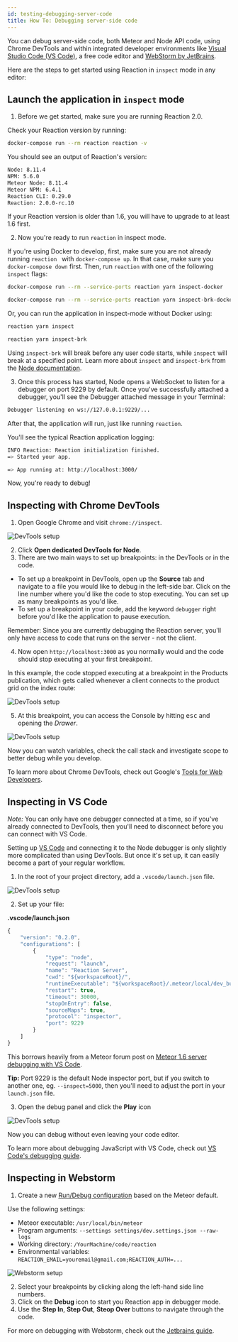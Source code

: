 ```yaml
---
id: testing-debugging-server-code
title: How To: Debugging server-side code
---
```


You can debug server-side code, both Meteor and Node API code, using Chrome DevTools and within integrated developer environments like [Visual Studio Code (VS Code)](https://code.visualstudio.com/), a free code editor and [WebStorm by JetBrains](https://www.jetbrains.com/webstorm/).

Here are the steps to get started using Reaction in `inspect` mode in any editor:

## Launch the application in `inspect` mode

1. Before we get started, make sure you are running Reaction 2.0.

Check your Reaction version by running:

```sh
docker-compose run --rm reaction reaction -v
```

You should see an output of Reaction's version:

```sh
Node: 8.11.4
NPM: 5.6.0
Meteor Node: 8.11.4
Meteor NPM: 6.4.1
Reaction CLI: 0.29.0
Reaction: 2.0.0-rc.10
```

If your Reaction version is older than 1.6, you will have to upgrade to at least 1.6 first.

2. Now you're ready to run `reaction` in inspect mode.

If you're using Docker to develop, first, make sure you are not already running `reaction ` with `docker-compose up`. In that case, make sure you `docker-compose down` first. Then, run `reaction` with one of the following `inspect` flags:

```sh
docker-compose run --rm --service-ports reaction yarn inspect-docker
```

```sh
docker-compose run --rm --service-ports reaction yarn inspect-brk-docker
```

Or, you can run the application in inspect-mode without Docker using:

```sh
reaction yarn inspect
```

```sh
reaction yarn inspect-brk
```

Using `inspect-brk` will break before any user code starts, while `inspect` will break at a specified point. Learn more about `inspect` and `inspect-brk` from the [Node documentation](https://nodejs.org/en/docs/guides/debugging-getting-started/#command-line-options).

3. Once this process has started, Node opens a WebSocket to listen for a debugger on port 9229 by default. Once you've successfully attached a debugger, you'll see the Debugger attached message in your Terminal:

```sh
Debugger listening on ws://127.0.0.1:9229/...
```

After that, the application will run, just like running `reaction`.

You'll see the typical Reaction application logging:

```sh
INFO Reaction: Reaction initialization finished.
=> Started your app.

=> App running at: http://localhost:3000/
```

Now, you're ready to debug!

## Inspecting with Chrome DevTools

1. Open Google Chrome and visit `chrome://inspect`.

![DevTools setup](https://blog.reactioncommerce.com/content/images/2017/11/devtools-setup.png)

2. Click **Open dedicated DevTools for Node**.
3. There are two main ways to set up breakpoints: in the DevTools or in the code.

- To set up a breakpoint in DevTools, open up the **Source** tab and navigate to a file you would like to debug in the left-side bar. Click on the line number where you'd like the code to stop executing. You can set up as many breakpoints as you'd like.
- To set up a breakpoint in your code, add the keyword `debugger` right before you'd like the application to pause execution.

Remember: Since you are currently debugging the Reaction server, you'll only have access to code that runs on the server - not the client.

4. Now open `http://localhost:3000` as you normally would and the code should stop executing at your first breakpoint.

In this example, the code stopped executing at a breakpoint in the Products publication, which gets called whenever a client connects to the product grid on the index route:

![DevTools setup](https://blog.reactioncommerce.com/content/images/2017/11/devtools-variables.png)

5. At this breakpoint, you can access the Console by hitting <kbd>esc</kbd> and opening the _Drawer_.

![DevTools setup](/assets/devtools-setup.gif "Open the drawer in console")

Now you can watch variables, check the call stack and investigate scope to better debug while you develop.

To learn more about Chrome DevTools, check out Google's [Tools for Web Developers](https://developers.google.com/web/tools/chrome-devtools/javascript/).

## Inspecting in VS Code

_Note:_ You can only have one debugger connected at a time, so if you've already connected to DevTools, then you'll need to disconnect before you can connect with VS Code.

Setting up [VS Code](https://code.visualstudio.com/) and connecting it to the Node debugger is only slightly more complicated than using DevTools. But once it's set up, it can easily become a part of your regular workflow.

1. In the root of your project directory, add a `.vscode/launch.json` file.

![DevTools setup](https://blog.reactioncommerce.com/content/images/2017/11/vscode-launch.png)

2. Set up your file:

**.vscode/launch.json**

```js
{
    "version": "0.2.0",
    "configurations": [
        {
            "type": "node",
            "request": "launch",
            "name": "Reaction Server",
            "cwd": "${workspaceRoot}/",
            "runtimeExecutable": "${workspaceRoot}/.meteor/local/dev_bundle/bin/npm",
            "restart": true,
            "timeout": 30000,
            "stopOnEntry": false,
            "sourceMaps": true,
            "protocol": "inspector",
            "port": 9229
        }
    ]
}
```

This borrows heavily from a Meteor forum post on [Meteor 1.6 server debugging with VS Code](https://forums.meteor.com/t/meteor-1-6-server-debugging-with-vs-code/39821).

**Tip:** Port 9229 is the default Node inspector port, but if you switch to another one, eg. `--inspect=5000`, then you'll need to adjust the port in your `launch.json` file.

3. Open the debug panel and click the **Play** icon

![DevTools setup](https://blog.reactioncommerce.com/content/images/2017/11/vscode-devtools.png)

Now you can debug without even leaving your code editor.

To learn more about debugging JavaScript with VS Code, check out [VS Code's debugging guide](https://code.visualstudio.com/docs/nodejs/nodejs-debugging).

## Inspecting in Webstorm

1. Create a new [Run/Debug configuration](https://www.jetbrains.com/help/webstorm/run-debug-configuration-javascript-debug.html) based on the Meteor default.

Use the following settings:

- Meteor executable: `/usr/local/bin/meteor`
- Program arguments: `--settings settings/dev.settings.json --raw-logs`
- Working directory: `/YourMachine/code/reaction`
- Environmental variables: `REACTION_EMAIL=youremail@gmail.com;REACTION_AUTH=...`

![Webstorm setup](https://user-images.githubusercontent.com/72819/34857305-fb058c44-f784-11e7-9739-c34f09c11bd0.png)

2. Select your breakpoints by clicking along the left-hand side line numbers.
3. Click on the **Debug** icon to start you Reaction app in debugger mode.
4. Use the **Step In**, **Step Out**, **Steop Over** buttons to navigate through the code.

For more on debugging with Webstorm, check out the [Jetbrains guide](https://www.jetbrains.com/help/webstorm/debugging-javascript-in-chrome.html).
